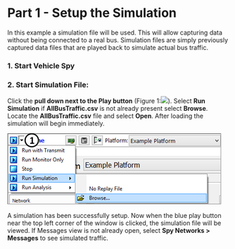 # Part 1 - Setup the Simulation

In this example a simulation file will be used. This will allow capturing data without being connected to a real bus. Simulation files are simply previously captured data files that are played back to simulate actual bus traffic.

### 1. Start Vehicle Spy

### 2. Start Simulation File:

Click the **pull down next to the Play button** (Figure 1:![](https://cdn.intrepidcs.net/support/VehicleSpy/assets/smOne.gif)). Select **Run Simulation** if **AllBusTraffic.csv** is not already present select **Browse**. Locate the **AllBusTraffic.csv** file and select **Open**. After loading the simulation will begin immediately.

![Figure 2: Setting up a simulation file](../../.gitbook/assets/spyfbexample1.1.gif)

A simulation has been successfully setup. Now when the blue play button near the top left corner of the window is clicked, the simulation file will be viewed. If Messages view is not already open, select **Spy Networks > Messages** to see simulated traffic.
